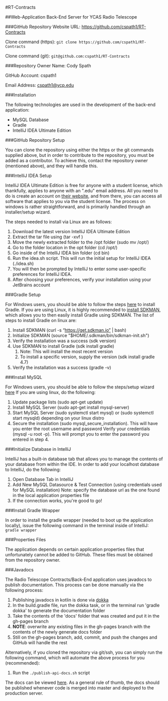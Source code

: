 #RT-Contracts

##Web-Application Back-End Server for YCAS Radio Telescope

###GitHub Repository
Website URL: https://github.com/cspath1/RT-Contracts

Clone command (https): ```git clone https://github.com/cspath1/RT-Contracts```

Clone command (git): ```git@github.com:cspath1/RT-Contracts```

###Repository Owner
Name: Cody Spath

GitHub Account: cspath1

Email Address: cspath1@ycp.edu

###Installation

The following technologies are used in the development of the back-end application:

* MySQL Database
* Gradle
* IntelliJ IDEA Ultimate Edition

###GitHub Repository Setup

You can clone the repository using either the https or the git commands supplied above, but in order to contribute
to the repository, you must be added as a contributor. To achieve this, contact the repository owner (mentioned 
above), and they will handle this.

###IntelliJ IDEA Setup

IntelliJ IDEA Ultimate Edition is free for anyone with a student license, which thankfully, applies to anyone
with an ".edu" email address. All you need to do is create an account on [their website](https://account.jetbrains.com),
and from there, you can access all software that applies to you via the student license. The process on windows
is rather straightforward, and is primarily handled through an installer/setup wizard. 

The steps needed to install via Linux are as follows:

1. Download the latest version IntelliJ IDEA Ultimate Edition
2. Extract the tar file using (tar -xvf <filename>)
3. Move the newly extracted folder to the /opt folder (sudo mv <folder-name> /opt/)
4. Go to the folder location in the opt folder (cd /opt/<folder-name>)
5. Go inside of the IntelliJ IDEA bin folder (cd bin)
6. Run the idea.sh script. This will run the initial setup for IntelliJ IDEA (./idea.sh)
7. You will then be prompted by IntelliJ to enter some user-specific preferences for IntelliJ IDEA.
8. After choosing your preferences, verify your installation using your JetBrains account 

###Gradle Setup

For Windows users, you should be able to follow the steps [here](https://gradle.org/install) to install Gradle.
If you are using Linux, it is highly recommended to [install SDKMAN](https://sdkman.io/), which allows you
to then easily install Gradle using SDKMAN. The list of steps to install Gradle on linux are:

1. Install SDKMAN (curl -s “https://get.sdkman.io” | bash)
2. Initialize SDKMAN (source "$HOME/.sdkman/bin/sdkman-init.sh")
3. Verify the installation was a success (sdk version)
4. Use SDKMAN to install Gradle (sdk install gradle) 
    1. Note: This will install the most recent version
    2. To install a specific version, supply the version (sdk install gradle 4.7)
5. Verify the installation was a success (gradle -v)


###Install MySQL

For Windows users, you should be able to follow the steps/setup wizard [here](https://dev.mysql.com/downloads/mysql/)
If you are using linux, do the following:

1. Update package lists (sudo apt-get update)
2. Install MySQL Server (sudo apt-get install mysql-server)
3. Start MySQL Server (sudo systemctl start mysql) or (sudo systemctl start mysqld) depending on your linux distro
4. Secure the installation (sudo mysql_secure_installation). This will have you enter the root username and password
Verify your credentials (mysql -u root -p). This will prompt you to enter the password you entered in step 4.

###Initialize Database in IntelliJ

IntelliJ has a built-in database tab that allows you to manage the contents of your database from within the IDE.
In order to add your localhost database to IntelliJ, do the following:

1. Open Database Tab in IntelliJ
2. Add New MySQL Datasource & Test Connection (using credentials used for MySQL installation)
Note: specify the database url as the one found in the local application properties file
3. If the connection works, you're good to go!

###Install Gradle Wrapper

In order to install the gradle wrapper (needed to boot up the application locally), issue the following
command in the terminal inside of IntelliJ:
```gradle wrapper```

###Properties Files

The application depends on certain application properties files that unfortunately cannot be added to GitHub.
These files must be obtained from the repository owner.

###Javadocs

The Radio Telescope Contracts/Back-End application uses javadocs to publish documentation. This process can be
done manually via the following process: 

1. Publishing javadocs in kotlin is done via [dokka](https://github.com/Kotlin/dokka)
2. In the build.gradle file, run the dokka task, or in the terminal run 'gradle dokka' to generate the documentation folder
3. Take the contents of the 'docs' folder that was created and put it in the gh-pages branch
4. **NOTE**: overwrite any existing files in the gh-pages branch with the contents of the newly generate docs folder
5. Still on the gh-pages branch, add, commit, and push the changes and GitHub will handle the rest

Alternatively, if you cloned the repository via git/ssh, you can simply run the following command,
which will automate the above process for you (recommended):

1. Run the ```./publish-api-docs.sh``` script

The docs can be viewed [here](https://cspath1.github.io/RT-Contracts). As a general rule of thumb, the docs
should be published whenever code is merged into master and deployed to the production server.
